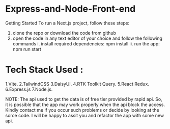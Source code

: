 # Express-and-Node-Front-end

Getting Started
To run a Next.js project, follow these steps:
1. clone the repo or download the code from github
2. open the code in any text editor of your choice and follow the following commands
    i. install required dependencies:
        npm install
    ii. run the app:
        npm run start


# Tech Stack Used : 
  1.Vite.
  2.TailwindCSS
  3.DaisyUI.
  4.RTK Toolkit Query.
  5.React Redux.
  6.Express.js
  7.Node.js.
  

NOTE:
The api used to get the data is of free tier provided by rapid api. So, it is possible that the app may work properly when the api block the access.
Kindly contact me if you occur such problems or decide by looking at the sorce code. I will be happy to assit you and refactor the app with some new api.
